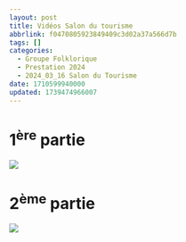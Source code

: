 ```yaml
---
layout: post
title: Vidéos Salon du tourisme
abbrlink: f0470805923849409c3d02a37a566d7b
tags: []
categories:
  - Groupe Folklorique
  - Prestation 2024
  - 2024_03_16 Salon du Tourisme
date: 1710599940000
updated: 1739474966007
---
```


# 1<sup>ère</sup> partie

[<img src="/resources/eac41ee558c14b829629f5a958897303.png">](https://youtube.com/shorts/rCJzqPDtdnw)

# 2<sup>ème</sup> partie

[<img src="/resources/7ffa657aaaf44c0382f1b9a1994838c6.png">](https://youtu.be/YrrGkarp2Qw)
